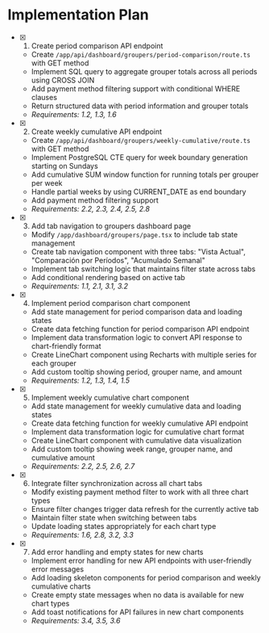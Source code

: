 # Implementation Plan

- [x] 1. Create period comparison API endpoint

  - Create `/app/api/dashboard/groupers/period-comparison/route.ts` with GET method
  - Implement SQL query to aggregate grouper totals across all periods using CROSS JOIN
  - Add payment method filtering support with conditional WHERE clauses
  - Return structured data with period information and grouper totals
  - _Requirements: 1.2, 1.3, 1.6_

- [x] 2. Create weekly cumulative API endpoint

  - Create `/app/api/dashboard/groupers/weekly-cumulative/route.ts` with GET method
  - Implement PostgreSQL CTE query for week boundary generation starting on Sundays
  - Add cumulative SUM window function for running totals per grouper per week
  - Handle partial weeks by using CURRENT_DATE as end boundary
  - Add payment method filtering support
  - _Requirements: 2.2, 2.3, 2.4, 2.5, 2.8_

- [x] 3. Add tab navigation to groupers dashboard page

  - Modify `/app/dashboard/groupers/page.tsx` to include tab state management
  - Create tab navigation component with three tabs: "Vista Actual", "Comparación por Períodos", "Acumulado Semanal"
  - Implement tab switching logic that maintains filter state across tabs
  - Add conditional rendering based on active tab
  - _Requirements: 1.1, 2.1, 3.1, 3.2_

- [x] 4. Implement period comparison chart component

  - Add state management for period comparison data and loading states
  - Create data fetching function for period comparison API endpoint
  - Implement data transformation logic to convert API response to chart-friendly format
  - Create LineChart component using Recharts with multiple series for each grouper
  - Add custom tooltip showing period, grouper name, and amount
  - _Requirements: 1.2, 1.3, 1.4, 1.5_

- [x] 5. Implement weekly cumulative chart component

  - Add state management for weekly cumulative data and loading states
  - Create data fetching function for weekly cumulative API endpoint
  - Implement data transformation logic for cumulative chart format
  - Create LineChart component with cumulative data visualization
  - Add custom tooltip showing week range, grouper name, and cumulative amount
  - _Requirements: 2.2, 2.5, 2.6, 2.7_

- [x] 6. Integrate filter synchronization across all chart tabs

  - Modify existing payment method filter to work with all three chart types
  - Ensure filter changes trigger data refresh for the currently active tab
  - Maintain filter state when switching between tabs
  - Update loading states appropriately for each chart type
  - _Requirements: 1.6, 2.8, 3.2, 3.3_

- [x] 7. Add error handling and empty states for new charts

  - Implement error handling for new API endpoints with user-friendly error messages
  - Add loading skeleton components for period comparison and weekly cumulative charts
  - Create empty state messages when no data is available for new chart types
  - Add toast notifications for API failures in new chart components
  - _Requirements: 3.4, 3.5, 3.6_
